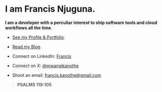 # I am Francis Njuguna.

**I am a developer with a perculiar interest to ship software tools and cloud workflows all the time**.

<!-- ![](https://komarev.com/ghpvc/?username=mwanginjuguna&color=84CC16) -->

- [See my Profile & Portfolio](https://mwanginjuguna.github.io/portfolio).

- [Read my Blog](https://mwanginjuguna.github.io/blog).

- Connect on LinkedIn: [Francis](https://www.linkedin.com/in/francis-m-njuguna/)
- Connect on X: [@mwangikanothe](https://x.com/mwangikanothe)
- Shoot an email: [francis.kanothe@gmail.com](mailto::francis.kanothe@gmail.com)

> **PSALMS 119:105**


